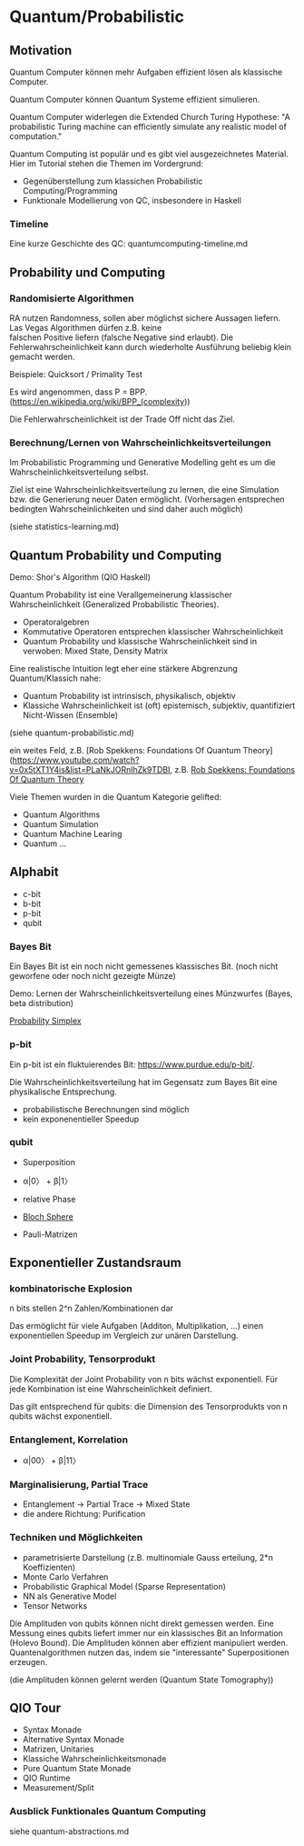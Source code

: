 # Quantum/Probabilistic #

## Motivation ##

Quantum Computer können mehr Aufgaben effizient lösen als klassische Computer.

Quantum Computer können Quantum Systeme effizient simulieren.

Quantum Computer widerlegen die Extended Church Turing Hypothese:
"A probabilistic Turing machine can efficiently simulate any realistic model of computation."

Quantum Computing ist populär und es gibt viel ausgezeichnetes Material. Hier im Tutorial
stehen die Themen im Vordergrund:

* Gegenüberstellung zum klassichen Probabilistic Computing/Programming
* Funktionale Modellierung von QC, insbesondere in Haskell

### Timeline ###

Eine kurze Geschichte des QC: quantumcomputing-timeline.md

## Probability und Computing ##

### Randomisierte Algorithmen ###

RA nutzen Randomness, sollen aber möglichst sichere Aussagen liefern. Las Vegas Algorithmen dürfen z.B. keine  
falschen Positive liefern (falsche Negative sind erlaubt). Die Fehlerwahrscheinlichkeit
kann durch wiederholte Ausführung beliebig klein gemacht werden.

Beispiele: Quicksort / Primality Test

Es wird angenommen, dass P = BPP. (<https://en.wikipedia.org/wiki/BPP_(complexity>))

Die Fehlerwahrscheinlichkeit ist der Trade Off nicht das Ziel.

### Berechnung/Lernen von Wahrscheinlichkeitsverteilungen ###

Im Probabilistic Programming und Generative Modelling geht es um die Wahrscheinlichkeitsverteilung selbst.

Ziel ist eine Wahrscheinlichkeitsverteilung zu lernen, die eine Simulation bzw. die Generierung neuer Daten ermöglicht.
(Vorhersagen entsprechen bedingten Wahrscheinlichkeiten und sind daher auch möglich)

(siehe  statistics-learning.md)

## Quantum Probability und Computing ##

Demo: Shor's Algorithm (QIO Haskell)

Quantum Probability ist eine Verallgemeinerung klassischer Wahrscheinlichkeit (Generalized Probabilistic Theories).

* Operatoralgebren
* Kommutative Operatoren entsprechen klassischer Wahrscheinlichkeit
* Quantum  Probability und klassische Wahrscheinlichkeit sind in verwoben: Mixed State, Density Matrix

Eine realistische Intuition legt eher eine stärkere Abgrenzung Quantum/Klassich nahe:

* Quantum Probability ist intrinsisch, physikalisch, objektiv
* Klassiche Wahrscheinlichkeit ist (oft) epistemisch, subjektiv, quantifiziert Nicht-Wissen (Ensemble)

(siehe quantum-probabilistic.md)

ein weites Feld, z.B. [Rob Spekkens: Foundations Of Quantum Theory](<https://www.youtube.com/watch?v=0x5tXT1Y4is&list=PLaNkJORnlhZk9TDBI>, z.B. [Rob Spekkens: Foundations Of Quantum Theory](https://www.youtube.com/watch?v=0x5tXT1Y4is&list=PLaNkJORnlhZk9TDBIFJ49iQ2_f4PBzaS5)

Viele Themen wurden in die Quantum Kategorie gelifted:

* Quantum Algorithms
* Quantum Simulation
* Quantum Machine Learing
* Quantum ...

## Alphabit ##

* c-bit
* b-bit
* p-bit
* qubit

### Bayes Bit ###

Ein Bayes Bit ist ein noch nicht gemessenes klassisches Bit.
(noch nicht geworfene oder noch nicht gezeigte Münze)

Demo: Lernen der Wahrscheinlichkeitsverteilung eines Münzwurfes (Bayes, beta distribution)

[Probability Simplex](https://i.stack.imgur.com/pJCTO.jpg)

### p-bit ###

Ein p-bit ist ein fluktuierendes Bit: <https://www.purdue.edu/p-bit/>.

Die Wahrscheinlichkeitsverteilung hat im Gegensatz zum Bayes Bit eine physikalische Entsprechung.

* probabilistische Berechnungen sind möglich
* kein exponenentieller Speedup

### qubit ###

* Superposition

* α|0〉 + β|1〉

* relative Phase

* [Bloch Sphere](https://openclipart.org/image/2400px/svg_to_png/26565/gcross-qubit-bloch-sphere.png)

* Pauli-Matrizen

## Exponentieller Zustandsraum ##

### kombinatorische Explosion ###

n bits stellen 2^n Zahlen/Kombinationen dar

Das ermöglicht für viele Aufgaben (Additon, Multiplikation, ...) einen exponentiellen Speedup im Vergleich zur unären Darstellung.

### Joint Probability, Tensorprodukt ###

Die Komplexität der Joint Probability von n bits wächst exponentiell. Für jede Kombination ist eine Wahrscheinlichkeit definiert.

Das gilt entsprechend für qubits: die Dimension des Tensorprodukts von n qubits wächst exponentiell.

### Entanglement, Korrelation ###

* α|00〉 + β|11〉

### Marginalisierung, Partial Trace ###

* Entanglement -> Partial Trace -> Mixed State
* die andere Richtung: Purification

### Techniken und Möglichkeiten ###

* parametrisierte Darstellung (z.B. multinomiale Gauss erteilung, 2*n Koeffizienten)
* Monte Carlo Verfahren
* Probabilistic Graphical Model (Sparse Representation)
* NN als Generative Model
* Tensor Networks

Die Amplituden von qubits können nicht direkt gemessen werden. Eine Messung eines qubits liefert immer nur ein klassisches Bit an Information (Holevo Bound). Die Amplituden können aber effizient manipuliert werden. Quantenalgorithmen nutzen das, indem sie "interessante" Superpositionen erzeugen.

(die Amplituden können gelernt werden (Quantum State Tomography))

## QIO Tour ##

* Syntax Monade
* Alternative Syntax Monade
* Matrizen, Unitaries
* Klassiche Wahrscheinlichkeitsmonade
* Pure Quantum State Monade
* QIO Runtime
* Measurement/Split

### Ausblick Funktionales Quantum Computing ###

siehe quantum-abstractions.md
